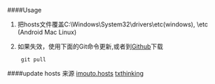 ﻿####Usage
1. 把hosts文件覆盖C:\Windows\System32\drivers\etc(windows), \etc (Android Mac Linux)
2. 如果失效，使用下面的Git命令更新,或者到[Github](https://github.com/DingSoung/hosts)下载

		git pull

####update
hosts 来源 [imouto.hosts](https://github.com/zxdrive/imouto.host)
[txthinking](https://github.com/txthinking/google-hosts.git)
